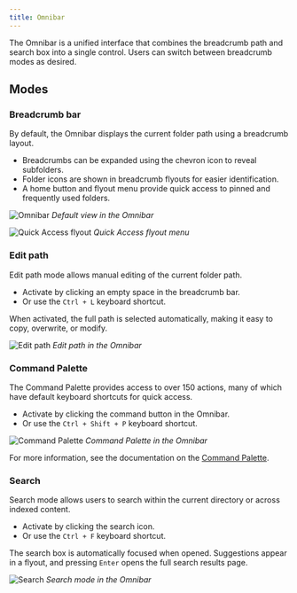 ```yaml
---
title: Omnibar
---
```


The Omnibar is a unified interface that combines the breadcrumb path and search box into a single control. Users can switch between breadcrumb modes as desired. 

## Modes

### Breadcrumb bar

By default, the Omnibar displays the current folder path using a breadcrumb layout.

- Breadcrumbs can be expanded using the chevron icon to reveal subfolders.
- Folder icons are shown in breadcrumb flyouts for easier identification.
- A home button and flyout menu provide quick access to pinned and frequently used folders.

![Omnibar](/blog-resources/v4-preview/Omnibar.png)
*Default view in the Omnibar*

![Quick Access flyout](/blog-resources/v4-preview/OmnibarQuickAccess.png)
*Quick Access flyout menu*

### Edit path

Edit path mode allows manual editing of the current folder path.

- Activate by clicking an empty space in the breadcrumb bar.
- Or use the `Ctrl + L` keyboard shortcut.

When activated, the full path is selected automatically, making it easy to copy, overwrite, or modify.

![Edit path](/blog-resources/v4-preview/OmnibarPathMode.png)
*Edit path in the Omnibar*

### Command Palette

The Command Palette provides access to over 150 actions, many of which have default keyboard shortcuts for quick access.

- Activate by clicking the command button in the Omnibar.
- Or use the `Ctrl + Shift + P` keyboard shortcut.

![Command Palette](/blog-resources/v4-preview/OmnibarCommandMode.png)
*Command Palette in the Omnibar*

For more information, see the documentation on the [Command Palette](/docs/features/command-palette/).

### Search

Search mode allows users to search within the current directory or across indexed content.

- Activate by clicking the search icon.
- Or use the `Ctrl + F` keyboard shortcut.

The search box is automatically focused when opened. Suggestions appear in a flyout, and pressing `Enter` opens the full search results page.

![Search](/blog-resources/v4-preview/OmnibarSearchMode.png)
*Search mode in the Omnibar*